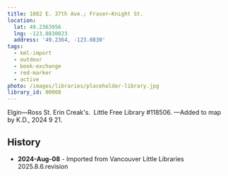```yaml
---
title: 1082 E. 37th Ave.; Fraser—Knight St.
location:
  lat: 49.2363956
  lng: -123.0830023
  address: '49.2364, -123.0830'
tags:
  - kml-import
  - outdoor
  - book-exchange
  - red-marker
  - active
photo: /images/libraries/placeholder-library.jpg
library_id: 00008
---
```

Elgin—Ross St.
Erin Creak's.  Little Free Library #118506.
—Added to map by K.D., 2024 9 21.

## History
- **2024-Aug-08** - Imported from Vancouver Little Libraries 2025.8.6.revision
